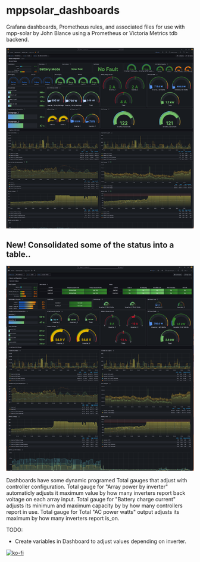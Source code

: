 # mppsolar_dashboards
Grafana dashboards, Prometheus rules, and associated files for use with mpp-solar by John Blance using a Prometheus or Victoria Metrics tdb backend.

![Grafana dashboard](https://github.com/cordelster/mppsolar_dashboards/blob/main/prometheus/pics/dash_guages.png)

## New! Consolidated some of the status into a table..
![Grafana dashboard stats in table](https://github.com/cordelster/mppsolar_dashboards/blob/main/prometheus/pics/dash_tables.png)

Dashboards have some dynamic programed Total gauges that adjust with controller configuration. 
Total gauge for "Array power by inverter" automaticly adjusts it maximum value by how many inverters report back voltage on each array input.
Total gauge for "Battery charge current" adjusts its minimum and maximum capacity by by how many controllers report in use.
Total gauge for Total "AC power watts" output adjusts its maximum by how many inverters report is_on.

TODO:
- Create variables in Dashboard to adjust values depending on inverter.

[![ko-fi](https://ko-fi.com/img/githubbutton_sm.svg)](https://ko-fi.com/L3L0V38OP)
